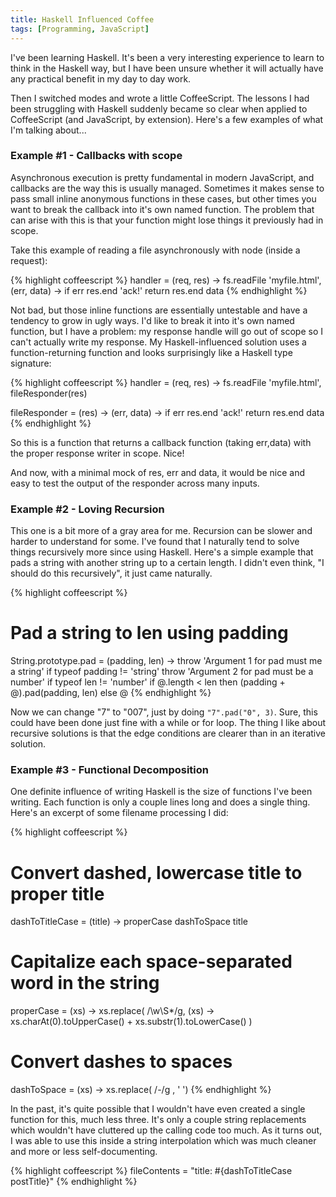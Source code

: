```yaml
---
title: Haskell Influenced Coffee
tags: [Programming, JavaScript]
---
```


I've been learning Haskell. It's been a very interesting experience to
learn to think in the Haskell way, but I have been unsure whether it will
actually have any practical benefit in my day to day work.

Then I switched modes and wrote a little CoffeeScript. The lessons I had
been struggling with Haskell suddenly became so clear when applied to
CoffeeScript (and JavaScript, by extension). Here's a few examples of
what I'm talking about...

### Example #1 - Callbacks with scope

Asynchronous execution is pretty fundamental in modern JavaScript, and
callbacks are the way this is usually managed. Sometimes it makes sense
to pass small inline anonymous functions in these cases, but other times
you want to break the callback into it's own named function. The problem
that can arise with this is that your function might lose things it
previously had in scope.

Take this example of reading a file asynchronously with node (inside
a request):

{% highlight coffeescript %}
handler = (req, res) ->
  fs.readFile 'myfile.html', (err, data) ->
    if err
      res.end 'ack!'
      return
    res.end data
{% endhighlight %}


Not bad, but those inline functions are essentially untestable and have
a tendency to grow in ugly ways. I'd like to break it into it's own
named function, but I have a problem: my response handle will go out of
scope so I can't actually write my response. My Haskell-influenced
solution uses a function-returning function and looks surprisingly
like a Haskell type signature:

{% highlight coffeescript %}
handler = (req, res) ->
  fs.readFile 'myfile.html', fileResponder(res)

fileResponder = (res) -> (err, data) ->
  if err
    res.end 'ack!'
    return
  res.end data
{% endhighlight %}

So this is a function that returns a callback function (taking err,data)
with the proper response writer in scope. Nice!

And now, with a minimal mock of res, err and data, it would be nice
and easy to test the output of the responder across many inputs.

### Example #2 - Loving Recursion

This one is a bit more of a gray area for me. Recursion can be slower and
harder to understand for some. I've found that I naturally tend to solve
things recursively more since using Haskell. Here's a simple example that
pads a string with another string up to a certain length. I didn't even
think, "I should do this recursively", it just came naturally.

{% highlight coffeescript %}
# Pad a string to len using padding
String.prototype.pad = (padding, len) ->
  throw 'Argument 1 for pad must me a string' if typeof padding != 'string'
  throw 'Argument 2 for pad must be a number' if typeof len != 'number'
  if @.length < len then (padding + @).pad(padding, len) else @
{% endhighlight %}

Now we can change "7" to "007", just by doing `"7".pad("0", 3)`. Sure, this
could have been done just fine with a while or for loop. The thing I like
about recursive solutions is that the edge conditions are clearer than in
an iterative solution.

### Example #3 - Functional Decomposition

One definite influence of writing Haskell is the size of functions I've
been writing. Each function is only a couple lines long and does a single
thing. Here's an excerpt of some filename processing I did:

{% highlight coffeescript %}
# Convert dashed, lowercase title to proper title
dashToTitleCase = (title) ->
  properCase dashToSpace title

# Capitalize each space-separated word in the string
properCase = (xs) ->
  xs.replace(
    /\w\S*/g,
    (xs) -> xs.charAt(0).toUpperCase() + xs.substr(1).toLowerCase()
  )

# Convert dashes to spaces
dashToSpace = (xs) ->
  xs.replace( /-/g , ' ')
{% endhighlight %}

In the past, it's quite possible that I wouldn't have even created a
single function for this, much less three. It's only a couple string
replacements which wouldn't have cluttered up the calling code too much.
As it turns out, I was able to use this inside a string interpolation
which was much cleaner and more or less self-documenting.

{% highlight coffeescript %}
fileContents = "title: #{dashToTitleCase postTitle}"
{% endhighlight %}
